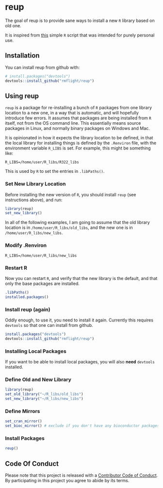 # reup

The goal of reup is to provide sane ways to install a new `R` library based on
old one.

It is inspired from [this](https://gist.github.com/rmflight/f3d6d1982e707350606e)
simple `R` script that was intended for purely personal use.

## Installation

You can install reup from github with:

```R
# install.packages("devtools")
devtools::install_github("rmflight/reup")
```

## Using reup

`reup` is a package for re-installing a bunch of `R` packages from one library
location to a new one, in a way that is automatic, and will hopefully introduce
few errors. It assumes that packages are being installed from `R` itself, not
from the OS command line. This essentially means source packages in Linux, and
normally binary packages on Windows and Mac. 

It is opinionated in how it expects the library location to be
defined, in that the local library for installing things is defined
by the `.Renviron` file, with the environment variable `R_LIBS` is set. For example,
this might be something like:

```
R_LIBS=/home/user/R_libs/R322_libs
```

This is used by `R` to set the entries in `.libPaths()`.

### Set New Library Location

Before installing the new version of `R`, you should install `reup` (see instructions
above), and run:

```R
library(reup)
set_new_library()
```

In all of the following examples, I am going to assume that the old library location
is in `/home/user/R_libs/old_libs`, and the new one is in `/home/user/R_libs/new_libs`.

### Modify .Renviron

```
R_LIBS=/home/user/R_libs/new_libs
```

### Restart R

Now you can restart `R`, and verify that the new library is the default, and that
only the base packages are installed.

```R
.libPaths()
installed.packages()
```

### Install reup (again)

Oddly enough, to use it, you need to install it again. Currently this requires
`devtools` so that one can install from github.

```R
install.packages("devtools")
devtools::install_github("rmflight/reup")
```

### Installing Local Packages

If you want to be able to install local packages, you will also **need** `devtools`
installed.

### Define Old and New Library

```R
library(reup)
set_old_library("~/R_libs/old_libs")
set_new_library("~/R_libs/new_libs")
```

### Define Mirrors

```R
set_cran_mirror()
set_bioc_mirror() # exclude if you don't have any bioconductor packages
```

### Install Packages

```R
reup()
```


## Code Of Conduct

Please note that this project is released with a [Contributor Code of Conduct](CONDUCT.md). By participating in this project you agree to abide by its terms.
